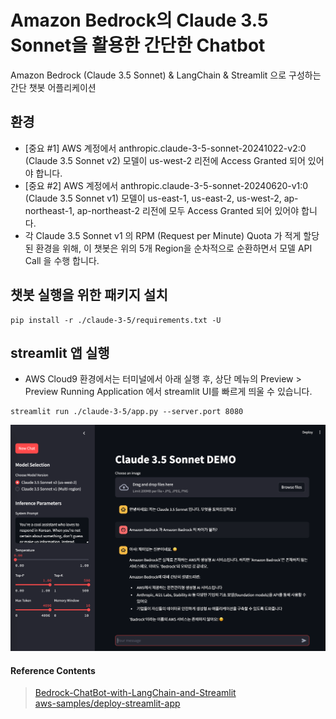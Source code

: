 # Amazon Bedrock의 Claude 3.5 Sonnet을 활용한 간단한 Chatbot
Amazon Bedrock (Claude 3.5 Sonnet) &amp; LangChain &amp; Streamlit 으로 구성하는 간단 챗봇 어플리케이션

## 환경
- [중요 #1] AWS 계정에서 anthropic.claude-3-5-sonnet-20241022-v2:0 (Claude 3.5 Sonnet v2) 모델이 us-west-2 리전에 Access Granted 되어 있어야 합니다.
- [중요 #2] AWS 계정에서 anthropic.claude-3-5-sonnet-20240620-v1:0 (Claude 3.5 Sonnet v1) 모델이 us-east-1, us-east-2, us-west-2, ap-northeast-1, ap-northeast-2 리전에 모두 Access Granted 되어 있어야 합니다.
- 각 Claude 3.5 Sonnet v1 의 RPM (Request per Minute) Quota 가 적게 할당된 환경을 위해, 이 챗봇은 위의 5개 Region을 순차적으로 순환하면서 모델 API Call 을 수행 합니다.


## 챗봇 실행을 위한 패키지 설치
```
pip install -r ./claude-3-5/requirements.txt -U
```


## streamlit 앱 실행
- AWS Cloud9 환경에서는 터미널에서 아래 실행 후,  상단 메뉴의 Preview > Preview Running Application 에서 streamlit UI를 빠르게 띄울 수 있습니다.
```
streamlit run ./claude-3-5/app.py --server.port 8080
```

![screenshot1-1](./img/screenshot1-1.png)


#### Reference Contents
> [Bedrock-ChatBot-with-LangChain-and-Streamlit](https://github.com/davidshtian/Bedrock-ChatBot-with-LangChain-and-Streamlit) <br>
> [aws-samples/deploy-streamlit-app](https://github.com/aws-samples/deploy-streamlit-app)
